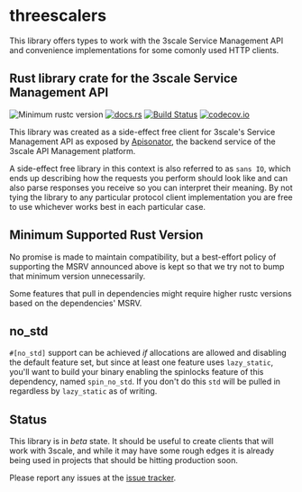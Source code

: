# threescalers

This library offers types to work with the 3scale Service Management API and
convenience implementations for some comonly used HTTP clients.

## Rust library crate for the 3scale Service Management API

![Minimum rustc version](https://img.shields.io/badge/rustc-1.60.0+-green.svg)
[![docs.rs](https://docs.rs/threescalers/badge.svg)](https://docs.rs/threescalers)
[![Build Status](https://github.com/3scale-rs/threescalers/actions/workflows/ci.yaml/badge.svg)](https://travis-ci.org/3scale-rs/threescalers)
[![codecov.io](https://codecov.io/gh/3scale-rs/threescalers/coverage.svg?branch=master)](https://codecov.io/gh/3scale-rs/threescalers/branch/master)

This library was created as a side-effect free client for 3scale's Service Management
API as exposed by [Apisonator](https://github.com/3scale/apisonator), the backend
service of the 3scale API Management platform.

A side-effect free library in this context is also referred to as `sans IO`, which
ends up describing how the requests you perform should look like and can also parse
responses you receive so you can interpret their meaning. By not tying the library
to any particular protocol client implementation you are free to use whichever works
best in each particular case.

## Minimum Supported Rust Version

No promise is made to maintain compatibility, but a best-effort policy of supporting
the MSRV announced above is kept so that we try not to bump that minimum version
unnecessarily.

Some features that pull in dependencies might require higher rustc versions based on
the dependencies' MSRV.

## no_std

`#[no_std]` support can be achieved _if_ allocations are allowed and disabling the default
feature set, but since at least one feature uses `lazy_static`, you'll want to build your
binary enabling the spinlocks feature of this dependency, named `spin_no_std`. If you don't
do this `std` will be pulled in regardless by `lazy_static` as of writing.

## Status

This library is in _beta_ state. It should be useful to create clients that will
work with 3scale, and while it may have some rough edges it is already being used
in projects that should be hitting production soon.

Please report any issues at the [issue tracker](https://github.com/3scale-rs/threescalers/issues).
